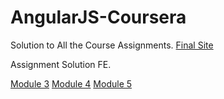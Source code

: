 # AngularJS-Coursera

Solution to All the Course Assignments.
[Final Site](https://deepakchauhan22.github.io/AngularJS-Coursera/module5-solution/)

Assignment Solution FE.

[Module 3](https://deepakchauhan22.github.io/AngularJS-Coursera/module3-solution/)
[Module 4](https://deepakchauhan22.github.io/AngularJS-Coursera/module4-solution/)
[Module 5](https://deepakchauhan22.github.io/AngularJS-Coursera/module5-solution/)

